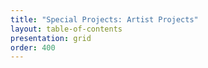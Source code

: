 ```yaml
---
title: "Special Projects: Artist Projects"
layout: table-of-contents
presentation: grid
order: 400
---
```


